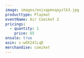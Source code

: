 ```yaml
---
image: images/eojxqpmvqayzlk3.jpg
producttype: Playmat
eventName: Air Comiket 2
pricings:
  - quantity: 1
    price: 65
onsale: true
asin: s-wOX24lLqD
merchandise: comiket
---
```


